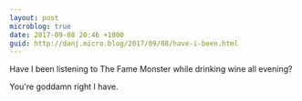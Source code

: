 ```yaml
---
layout: post
microblog: true
date: 2017-09-08 20:46 +1000
guid: http://danj.micro.blog/2017/09/08/have-i-been.html
---
```

Have I been listening to The Fame Monster while drinking wine all evening?

You're goddamn right I have. 
